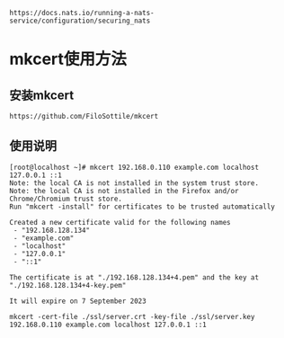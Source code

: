 
`https://docs.nats.io/running-a-nats-service/configuration/securing_nats`

# mkcert使用方法

## 安装mkcert
```azure
https://github.com/FiloSottile/mkcert
```

## 使用说明
```azure
[root@localhost ~]# mkcert 192.168.0.110 example.com localhost 127.0.0.1 ::1
Note: the local CA is not installed in the system trust store.
Note: the local CA is not installed in the Firefox and/or Chrome/Chromium trust store.
Run "mkcert -install" for certificates to be trusted automatically 

Created a new certificate valid for the following names
 - "192.168.128.134"
 - "example.com"
 - "localhost"
 - "127.0.0.1"
 - "::1"

The certificate is at "./192.168.128.134+4.pem" and the key at "./192.168.128.134+4-key.pem"

It will expire on 7 September 2023
```

```azure
mkcert -cert-file ./ssl/server.crt -key-file ./ssl/server.key 192.168.0.110 example.com localhost 127.0.0.1 ::1
```